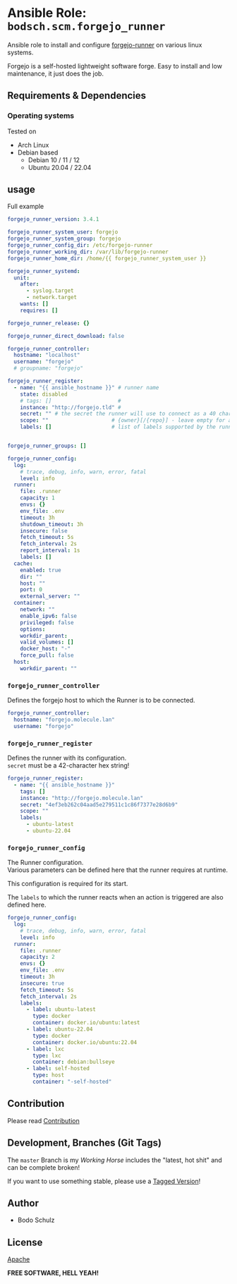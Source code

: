 
# Ansible Role:  `bodsch.scm.forgejo_runner`

Ansible role to install and configure [forgejo-runner](https://code.forgejo.org/forgejo/runner) on various linux systems.

Forgejo is a self-hosted lightweight software forge.
Easy to install and low maintenance, it just does the job.


## Requirements & Dependencies


### Operating systems

Tested on

* Arch Linux
* Debian based
    - Debian 10 / 11 / 12
    - Ubuntu 20.04 / 22.04

## usage

Full example

```yaml
forgejo_runner_version: 3.4.1

forgejo_runner_system_user: forgejo
forgejo_runner_system_group: forgejo
forgejo_runner_config_dir: /etc/forgejo-runner
forgejo_runner_working_dir: /var/lib/forgejo-runner
forgejo_runner_home_dir: /home/{{ forgejo_runner_system_user }}

forgejo_runner_systemd:
  unit:
    after:
      - syslog.target
      - network.target
    wants: []
    requires: []

forgejo_runner_release: {}

forgejo_runner_direct_download: false

forgejo_runner_controller:
  hostname: "localhost"
  username: "forgejo"
  # groupname: "forgejo"

forgejo_runner_register:
  - name: "{{ ansible_hostname }}" # runner name
    state: disabled
    # tags: []                     #
    instance: "http://forgejo.tld" #
    secret: "" # the secret the runner will use to connect as a 40 character hexadecimal string
    scope: ""                    # {owner}[/{repo}] - leave empty for a global runner
    labels: []                   # list of labels supported by the runner (e.g. docker,ubuntu-latest,self-hosted)  (not required since v1.21)


forgejo_runner_groups: []

forgejo_runner_config:
  log:
    # trace, debug, info, warn, error, fatal
    level: info
  runner:
    file: .runner
    capacity: 1
    envs: {}
    env_file: .env
    timeout: 3h
    shutdown_timeout: 3h
    insecure: false
    fetch_timeout: 5s
    fetch_interval: 2s
    report_interval: 1s
    labels: []
  cache:
    enabled: true
    dir: ""
    host: ""
    port: 0
    external_server: ""
  container:
    network: ""
    enable_ipv6: false
    privileged: false
    options:
    workdir_parent:
    valid_volumes: []
    docker_host: "-"
    force_pull: false
  host:
    workdir_parent: ""
```

### `forgejo_runner_controller`

Defines the forgejo host to which the Runner is to be connected.

```yaml
forgejo_runner_controller:
  hostname: "forgejo.molecule.lan"
  username: "forgejo"
```

### `forgejo_runner_register`

Defines the runner with its configuration.  
`secret` must be a 42-character hex string! 

```yaml
forgejo_runner_register:
  - name: "{{ ansible_hostname }}"
    tags: []
    instance: "http://forgejo.molecule.lan"
    secret: "4ef3eb262c04aad5e279511c1c86f7377e28d6b9"
    scope: ""
    labels:
      - ubuntu-latest
      - ubuntu-22.04
```

### `forgejo_runner_config`

The Runner configuration.  
Various parameters can be defined here that the runner requires at runtime.

This configuration is required for its start.

The `labels` to which the runner reacts when an action is triggered are also defined here.

```yaml
forgejo_runner_config:
  log:
    # trace, debug, info, warn, error, fatal
    level: info
  runner:
    file: .runner
    capacity: 2
    envs: {}
    env_file: .env
    timeout: 3h
    insecure: true
    fetch_timeout: 5s
    fetch_interval: 2s
    labels:
      - label: ubuntu-latest
        type: docker
        container: docker.io/ubuntu:latest
      - label: ubuntu-22.04
        type: docker
        container: docker.io/ubuntu:22.04
      - label: lxc
        type: lxc
        container: debian:bullseye
      - label: self-hosted
        type: host
        container: "-self-hosted"
```

## Contribution

Please read [Contribution](CONTRIBUTING.md)

## Development,  Branches (Git Tags)

The `master` Branch is my *Working Horse* includes the "latest, hot shit" and can be complete broken!

If you want to use something stable, please use a [Tagged Version](https://github.com/bodsch/ansible-forgejo-runner/tags)!


## Author

- Bodo Schulz

## License

[Apache](LICENSE)

**FREE SOFTWARE, HELL YEAH!**
